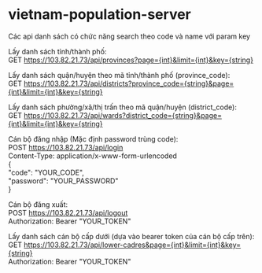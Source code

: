 # vietnam-population-server

Các api danh sách có chức năng search theo code và name với param key

Lấy danh sách tỉnh/thành phố: <br />
GET https://103.82.21.73/api/provinces?page={int}&limit={int}&key={string} <br />

Lấy danh sách quận/huyện theo mã tỉnh/thành phố (province_code): <br />
GET https://103.82.21.73/api/districts?province_code={string}&page={int}&limit={int}&key={string} <br />

Lấy danh sách phường/xã/thị trấn theo mã quận/huyện (district_code): <br />
GET https://103.82.21.73/api/wards?district_code={string}&page={int}&limit={int}&key={string} <br />

Cán bộ đăng nhập (Mặc định password trùng code): <br />
POST https://103.82.21.73/api/login <br />
Content-Type: application/x-www-form-urlencoded<br />
{ <br />
    "code": "YOUR_CODE", <br />
    "password": "YOUR_PASSWORD" <br />
} <br />

Cán bộ đăng xuất: <br />
POST https://103.82.21.73/api/logout <br />
Authorization: Bearer "YOUR_TOKEN" <br />

Lấy danh sách cán bộ cấp dưới (dựa vào bearer token của cán bộ cấp trên): <br />
GET https://103.82.21.73/api/lower-cadres&page={int}&limit={int}&key={string} <br />
Authorization: Bearer "YOUR_TOKEN" <br />

